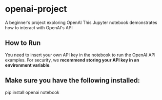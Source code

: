 # openai-project
A beginner’s project exploring OpenAI
This Jupyter notebook demonstrates how to interact with OpenAI's API

## How to Run
You need to insert your own API key in the notebook to run the OpenAI API examples.
For security, we **recommend storing your API key in an environment variable**.

## Make sure you have the following installed:
pip install openai notebook

